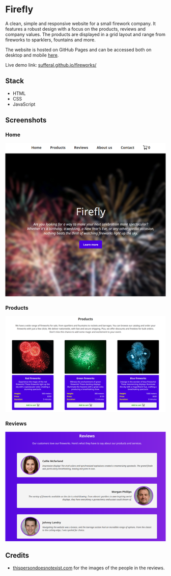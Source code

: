 # Firefly
A clean, simple and responsive website for a small firework company. It features a robust design with a focus on the products, reviews and company values. The products are displayed in a grid layout and range from fireworks to sparklers, fountains and more.

The website is hosted on GitHub Pages and can be accessed both on desktop and mobile [here](https://sufferal.github.io/fireworks/). 

Live demo link: [sufferal.github.io/fireworks/](https://sufferal.github.io/fireworks/)

## Stack
* HTML
* CSS
* JavaScript

## Screenshots
### Home
![Home](./img/docs/home.png)

### Products
![Products](./img/docs/products.png)

### Reviews
![Reviews](./img/docs/reviews.png)

## Credits 
* [thispersondoesnotexist.com](https://thispersondoesnotexist.com/) for the images of the people in the reviews.